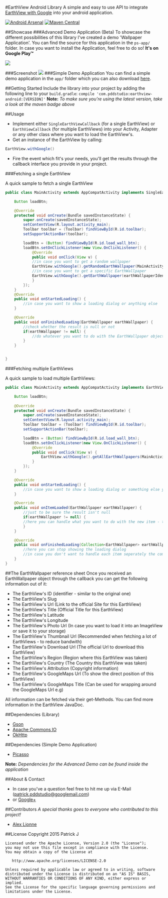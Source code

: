 #EarthView Android Library
A simple and easy to use API to integrate [EarthView with Google](http://earthview.withgoogle.com) into your android application.

[![Android Arsenal](https://img.shields.io/badge/Android%20Arsenal-earthview--android-green.svg?style=true)](https://android-arsenal.com/details/1/2902)
[![Maven Central](https://maven-badges.herokuapp.com/maven-central/com.pddstudio/earthview-android/badge.svg)](https://maven-badges.herokuapp.com/maven-central/com.pddstudio/earthview-android)

##Showcase
###Advanced Demo Application (Beta)
To showcase the different possibilities of this library I've created a demo 'Wallpaper Application'.
You can find the source for this application in the `ps-app/` folder.
In case you want to install the Application, feel free to do so! **It's on Google Play™**

[![](https://github.com/PDDStudio/earthview-android/blob/master/preview/en-play-badge.png)](https://play.google.com/store/apps/details?id=com.pddstudio.earthviewer)

###Screenshot
![ ](https://github.com/PDDStudio/earthview-android/blob/master/preview/screenshot.png)
###Simple Demo Application
You can find a simple demo application in the `app/` folder which you can also download [here](https://github.com/PDDStudio/earthview-android/raw/master/app-debug.apk).

##Getting Started
Include the library into your project by adding the following line to your ```build.gradle```:
```compile 'com.pddstudio:earthview-android:[VERSION]'```
**Note:** *To make sure you're using the latest version, take a look at the maven badge above*

##Usage
 - Implement either `SingleEarthViewCallback` (for a single EarthView) or `EarthViewCallback` (for multiple EarthViews) into your Activity, Adapter or any other class where you want to load the EarthView's.
- Get an instance of the EarthView by calling:
```java
EarthView.withGoogle()
```
- Fire the event which fit's your needs, you'll get the results through the callback interface you provide in your project.

###Fetching a single EarthView

A quick sample to fetch a single EarthView

```java
public class MainActivity extends AppCompatActivity implements SingleEarthViewCallback {

    Button loadBtn;

    @Override
    protected void onCreate(Bundle savedInstanceState) {
        super.onCreate(savedInstanceState);
        setContentView(R.layout.activity_main);
        Toolbar toolbar = (Toolbar) findViewById(R.id.toolbar);
        setSupportActionBar(toolbar);

        loadBtn = (Button) findViewById(R.id.load_wall_btn);
        loadBtn.setOnClickListener(new View.OnClickListener() {
            @Override
            public void onClick(View v) {
	        //in case you want to get a random wallpaper
            EarthView.withGoogle().getRandomEarthWallpaper(MainActivity.this);
	        //in case you want to get a specific EarthWallpaper
		    EarthView.withGoogle().getEarthWallpaper(earthWallpaperIdentifier, this);
            }
        });
    }
    @Override
    public void onStartedLoading() {
        //in case you want to show a loading dialog or anything else
    }

    @Override
    public void onFinishedLoading(EarthWallpaper earthWallpaper) {
        //check whether the result is null or not
        if(earthWallpaper != null) {
            //do whatever you want to do with the EarthWallpaper object
        }
    }


}
```

###Fetching multiple EarthViews

A quick sample to load multiple EarthViews:

```java
public class MainActivity extends AppCompatActivity implements EarthViewCallback {

    Button loadBtn;
   
    @Override
    protected void onCreate(Bundle savedInstanceState) {
        super.onCreate(savedInstanceState);
        setContentView(R.layout.activity_main);
        Toolbar toolbar = (Toolbar) findViewById(R.id.toolbar);
        setSupportActionBar(toolbar);

        loadBtn = (Button) findViewById(R.id.load_wall_btn);
        loadBtn.setOnClickListener(new View.OnClickListener() {
            @Override
            public void onClick(View v) {
                EarthView.withGoogle().getAllEarthWallpapers(MainActivity.this);
            }
        });
    }

    @Override
    public void onStartedLoading() {
		//in case you want to show a loading dialog or something else you can do this here
    }

    @Override
    public void onItemLoaded(EarthWallpaper earthWallpaper) {
        //just to be sure the result isn't null
        if(earthWallpaper != null) {
		//here you can handle what you want to do with the new item - this event get's fired every time the library has loaded a new EarthView object
        }
    }

    @Override
    public void onFinishedLoading(Collection<EarthWallpaper> earthWallpapers) {
		//here you can stop showing the loading dialog
		//in case you don't want to handle each item seperately the complete Collection of EarthWallpapers is provided here, too 
    }
}
```

##The EarthWallpaper reference sheet
Once you received an EarthWallpaper object through the callback you can get the following information out of it:
- The EarthView's ID (identifier - similar to the original one)
- The EarthView's Slug
- The EarthView's Url (Link to the official Site for this EarthView)
- The EarthView's Title (Official Title for this EarthView)
- The EarthView's Latitude
- The EarthView's Longitude
- The EarthView's Photo Url (In case you want to load it into an ImageView or save it to your storage)
- The EarthView's Thumbnail Url (Recommended when fetching a lot of EarthViews - to reduce bandwith)
- The EarthView's Download Url (The official Url to download this EarthView)
- The EarthView's Region (Region where this EarthView was taken)
- The EarthView's Country (The Country this EarthView was taken)
- The EarthView's Attribution (Copyright information)
- The EarthView's GoogleMaps Url (To show the direct position of this EarthView)
- The EarthView's GoogleMaps Title (Can be used for wrapping around the GoogleMaps Url e.g)

All information can be fetched via their get-Methods.
You can find more information in the EarthView JavaDoc.

##Dependencies (Library)
- [Gson](https://github.com/google/gson)
- [Apache Commons IO](https://commons.apache.org/proper/commons-io/)
- [OkHttp](http://square.github.io/okhttp/)

##Dependencies (Simple Demo Application)
- [Picasso](http://square.github.io/picasso/)

**Note:** *Dependencies for the Advanced Demo can be found inside the application*

##About & Contact
- In case you've a question feel free to hit me up via E-Mail (patrick.pddstudio@googlemail.com) 
- or [Google+](http://plus.google.com/+PatrickJung42)

##Contributors
*A special thanks goes to everyone who contributed to this project!*
- [Alex Lionne](https://github.com/AlexLionne)

##License
    Copyright 2015 Patrick J

    Licensed under the Apache License, Version 2.0 (the "License");
    you may not use this file except in compliance with the License.
    You may obtain a copy of the License at

       http://www.apache.org/licenses/LICENSE-2.0

    Unless required by applicable law or agreed to in writing, software
    distributed under the License is distributed on an "AS IS" BASIS,
    WITHOUT WARRANTIES OR CONDITIONS OF ANY KIND, either express or implied.
    See the License for the specific language governing permissions and
    limitations under the License.